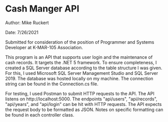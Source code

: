 # Cash Manger API
Author: Mike Ruckert

Date: 7/26/2021

Submitted for consideration of the position of Programmer and Systems Developer at K-MAR-105 Association.

This program is an API that supports user login and the maintenance of cash records.
It targets the .NET 5 framework.
To ensure completeness, I created a SQL Server database according to the table structure I was given.
For this, I used Microsoft SQL Server Management Studio and SQL Server 2019.
The database was hosted locally on my machine. The connection string can be found in the Connection.cs file.
 
For testing, I used Postman to submit HTTP requests to the API.
The API listens on http://localhost:5000. The endpoints "api/users", "api/records", "api/years", and "api/login" can be hit with HTTP requests.
The API expects the request body to be formatted as JSON. Notes on specific formatting can be found in each controller class.
